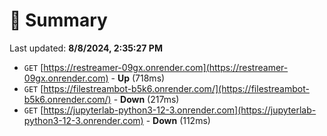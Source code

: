 # 📖 Summary
Last updated: **8/8/2024, 2:35:27 PM**

- `GET` [https://restreamer-09gx.onrender.com](https://restreamer-09gx.onrender.com) - **Up** (718ms)
- `GET` [https://filestreambot-b5k6.onrender.com/](https://filestreambot-b5k6.onrender.com/) - **Down** (217ms)
- `GET` [https://jupyterlab-python3-12-3.onrender.com](https://jupyterlab-python3-12-3.onrender.com) - **Down** (112ms)
